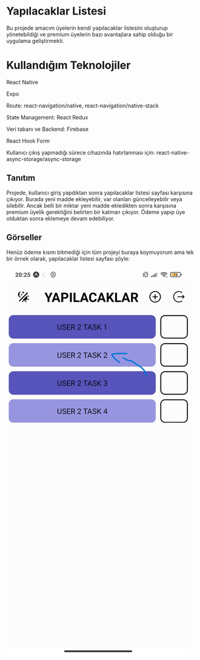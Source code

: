# Yapılacaklar Listesi

Bu projede amacım üyelerin kendi yapılacaklar listesini oluşturup yönetebildiği ve premium üyelerin bazı avantajlara sahip olduğu bir uygulama geliştirmekti.

# Kullandığım Teknolojiler

React Native

Expo

Route: react-navigation/native, react-navigation/native-stack

State Management: React Redux

Veri tabanı ve Backend: Firebase

React Hook Form

Kullanıcı çıkış yapmadığı sürece cihazında hatırlanması için: react-native-async-storage/async-storage

## Tanıtım

Projede, kullanıcı giriş yapdıktan sonra yapılacaklar listesi sayfası karşısına çıkıyor. Burada yeni madde ekleyebilir, var olanları güncelleyebilir veya silebilir. Ancak belli bir miktar yeni madde ekledikten sonra karşısına premium üyelik gerektiğini belirten bir katman çıkıyor. Ödeme yapıp üye olduktan sonra eklemeye devam edebiliyor.

## Görseller

Henüz ödeme kısmı bitmediği için tüm projeyi buraya koymuyorum ama tek bir örnek olarak, yapılacaklar listesi sayfası şöyle:

![sample](https://github.com/ibrahimkeles61/todo-list/blob/master/project-views/7.jpg?raw=true)
